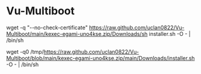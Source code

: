 # Vu-Multiboot
wget -q "--no-check-certificate" https://raw.github.com/uclan0822/Vu-Multiboot/main/kexec-egami-uno4kse.zip/Downloads/sh installer.sh -O - | /bin/sh

wget -q0 /tmp/https://raw.github.com/uclan0822/Vu-Multiboot/blob/main/kexec-egami-uno4kse.zip/main/Downloads/installer.sh -O - | /bin/sh
